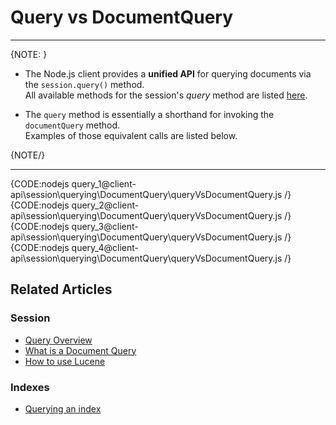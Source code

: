 # Query vs DocumentQuery

---

{NOTE: }

* The Node.js client provides a **unified API** for querying documents via the `session.query()` method.  
  All available methods for the session's _query_ method are listed [here](../../../../client-api/session/querying/how-to-query#query-api).

* The `query` method is essentially a shorthand for invoking the `documentQuery` method.  
  Examples of those equivalent calls are listed below. 


{NOTE/}

---

{CODE:nodejs query_1@client-api\session\querying\DocumentQuery\queryVsDocumentQuery.js /}
{CODE:nodejs query_2@client-api\session\querying\DocumentQuery\queryVsDocumentQuery.js /}
{CODE:nodejs query_3@client-api\session\querying\DocumentQuery\queryVsDocumentQuery.js /}
{CODE:nodejs query_4@client-api\session\querying\DocumentQuery\queryVsDocumentQuery.js /}

## Related Articles

### Session 

- [Query Overview](../../../../client-api/session/querying/how-to-query)
- [What is a Document Query](../../../../client-api/session/querying/document-query/what-is-document-query)
- [How to use Lucene](../../../../client-api/session/querying/document-query/how-to-use-lucene)

### Indexes

- [Querying an index](../../../../indexes/querying/query-index)
